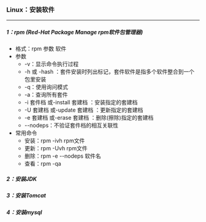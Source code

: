 ### Linux：安装软件

------

##### 1：rpm (Red-Hat Package Manage rpm软件包管理器)

- 格式：rpm 参数 软件
- 参数
  - -v：显示命令执行过程
  - -h 或 -hash ：套件安装时列出标记，套件软件是指多个软件整合到一个包里安装
  -  -q：使用询问模式
  - -a：查询所有套件
  - -i 套件档 或-install 套建档 ：安装指定的套建档 
  - -U 套建档 或-update 套建档 ：更新指定的套建档 
  - -e 套建档 或-erase 套建档 ：删除(擦除)指定的套建档
  - --nodeps：不验证套件档的相互关联性
- 常用命令 
  - 安装：rpm -ivh rpm文件
  - 更新：rpm -Uvh rpm文件 
  - 删除：rpm -e --nodeps 软件名 
  - 查看：rpm -qa

##### 2：安装JDK

##### 3：安装Tomcat

##### 4：安装mysql